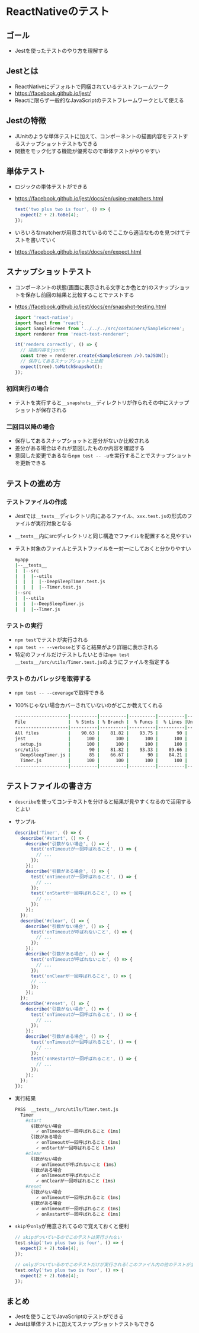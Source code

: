 # ReactNativeのテスト

## ゴール

- Jestを使ったテストのやり方を理解する

## Jestとは

- ReactNativeにデフォルトで同梱されているテストフレームワーク
- https://facebook.github.io/jest/
- Reactに限らず一般的なJavaScriptのテストフレームワークとして使える

## Jestの特徴

- JUnitのような単体テストに加えて、コンポーネントの描画内容をテストするスナップショットテストもできる
- 関数をモック化する機能が優秀なので単体テストがやりやすい

## 単体テスト

- ロジックの単体テストができる
- https://facebook.github.io/jest/docs/en/using-matchers.html

    ```js
    test('two plus two is four', () => {
      expect(2 + 2).toBe(4);
    });
    ```

- いろいろなmatcherが用意されているのでここから適当なものを見つけてテストを書いていく
- https://facebook.github.io/jest/docs/en/expect.html

## スナップショットテスト

- コンポーネントの状態(画面に表示される文字とか色とか)のスナップショットを保存し前回の結果と比較することでテストする
- https://facebook.github.io/jest/docs/en/snapshot-testing.html

    ```jsx
    import 'react-native';
    import React from 'react';
    import SampleScreen from '../../../src/containers/SampleScreen';
    import renderer from 'react-test-renderer';

    it('renders correctly', () => {
      // 描画内容をjson化
      const tree = renderer.create(<SampleScreen />).toJSON();
      // 保存してあるスナップショットと比較
      expect(tree).toMatchSnapshot();
    });
    ```

### 初回実行の場合

- テストを実行すると`__snapshots__`ディレクトリが作られその中にスナップショットが保存される

### 二回目以降の場合

- 保存してあるスナップショットと差分がないか比較される
- 差分がある場合はそれが意図したものか内容を確認する
- 意図した変更であるなら`npm test -- -u`を実行することでスナップショットを更新できる

## テストの進め方

### テストファイルの作成

- Jestでは`__tests__`ディレクトリ内にあるファイル、`xxx.test.js`の形式のファイルが実行対象となる
- `__tests__`内にsrcディレクトリと同じ構造でファイルを配置すると見やすい
- テスト対象のファイルとテストファイルを一対一にしておくと分かりやすい

    ```bash
    myapp
    |--__tests__
    |  |--src
    |  |  |--utils
    |  |  |  |--DeepSleepTimer.test.js
    |  |  |  |--Timer.test.js
    |--src
    |  |--utils
    |  |  |--DeepSleepTimer.js
    |  |  |--Timer.js
    ```

### テストの実行

- `npm test`でテストが実行される
- `npm test -- --verbose`とすると結果がより詳細に表示される
- 特定のファイルだけテストしたいときは`npm test __tests__/src/utils/Timer.test.js`のようにファイルを指定する

### テストのカバレッジを取得する

- `npm test -- --coverage`で取得できる
- 100%じゃない場合カバーされていないのがどこか教えてくれる

    ```bash
    --------------------|----------|----------|----------|----------|----------------|
    File                |  % Stmts | % Branch |  % Funcs |  % Lines |Uncovered Lines |
    --------------------|----------|----------|----------|----------|----------------|
    All files           |    90.63 |    81.82 |    93.75 |       90 |                |
    jest                |      100 |      100 |      100 |      100 |                |
      setup.js          |      100 |      100 |      100 |      100 |                |
    src/utils           |       90 |    81.82 |    93.33 |    89.66 |                |
      DeepSleepTimer.js |       85 |    66.67 |       90 |    84.21 |       34,35,37 |
      Timer.js          |      100 |      100 |      100 |      100 |                |
    --------------------|----------|----------|----------|----------|----------------|
    ```

## テストファイルの書き方

- `describe`を使ってコンテキストを分けると結果が見やすくなるので活用するとよい
- サンプル

    ```js
    describe('Timer', () => {
      describe('#start', () => {
        describe('引数がない場合', () => {
          test('onTimeoutが一回呼ばれること', () => {
            // ...
          });
        });
        describe('引数がある場合', () => {
          test('onTimeoutが一回呼ばれること', () => {
            // ...
          });
          test('onStartが一回呼ばれること', () => {
            // ...
          });
        });
      });
      describe('#clear', () => {
        describe('引数がない場合', () => {
          test('onTimeoutが呼ばれないこと', () => {
            // ...
          });
        });
        describe('引数がある場合', () => {
          test('onTimeoutが呼ばれないこと', () => {
            // ...
          });
          test('onClearが一回呼ばれること', () => {
          // ...
          });
        });
      });
      describe('#reset', () => {
        describe('引数がない場合', () => {
          test('onTimeoutが一回呼ばれること', () => {
            // ...
          });
        });
        describe('引数がある場合', () => {
          test('onTimeoutが一回呼ばれること', () => {
            // ...
          });
          test('onRestartが一回呼ばれること', () => {
            // ...
          });
        });
      });
    });
    ```

- 実行結果

    ```bash
    PASS  __tests__/src/utils/Timer.test.js
      Timer
        #start
          引数がない場合
            ✓ onTimeoutが一回呼ばれること (1ms)
          引数がある場合
            ✓ onTimeoutが一回呼ばれること (1ms)
            ✓ onStartが一回呼ばれること (1ms)
        #clear
          引数がない場合
            ✓ onTimeoutが呼ばれないこと (1ms)
          引数がある場合
            ✓ onTimeoutが呼ばれないこと
            ✓ onClearが一回呼ばれること (1ms)
        #reset
          引数がない場合
            ✓ onTimeoutが一回呼ばれること (1ms)
          引数がある場合
            ✓ onTimeoutが一回呼ばれること (1ms)
            ✓ onRestartが一回呼ばれること (1ms)
    ```

- `skip`や`only`が用意されてるので覚えておくと便利

    ```js
    // skipがついているのでこのテストは実行されない
    test.skip('two plus two is four', () => {
      expect(2 + 2).toBe(4);
    });
    ```

    ```js
    // onlyがついているのでこのテストだけが実行される(このファイル内の他のテストが全てスキップされる)
    test.only('two plus two is four', () => {
      expect(2 + 2).toBe(4);
    });
    ```

## まとめ

- Jestを使うことでJavaScriptのテストができる
- Jestは単体テストに加えてスナップショットテストもできる
